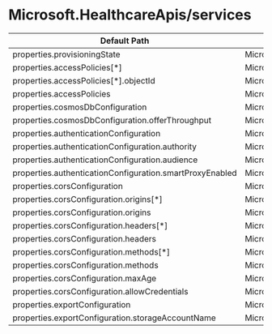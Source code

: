 # Microsoft.HealthcareApis/services

| Default Path | Alias |
|---|---|
| properties.provisioningState | Microsoft.HealthcareApis/services/provisioningState |
| properties.accessPolicies[*] | Microsoft.HealthcareApis/services/accessPolicies[*] |
| properties.accessPolicies[*].objectId | Microsoft.HealthcareApis/services/accessPolicies[*].objectId |
| properties.accessPolicies | Microsoft.HealthcareApis/services/accessPolicies |
| properties.cosmosDbConfiguration | Microsoft.HealthcareApis/services/cosmosDbConfiguration |
| properties.cosmosDbConfiguration.offerThroughput | Microsoft.HealthcareApis/services/cosmosDbConfiguration.offerThroughput |
| properties.authenticationConfiguration | Microsoft.HealthcareApis/services/authenticationConfiguration |
| properties.authenticationConfiguration.authority | Microsoft.HealthcareApis/services/authenticationConfiguration.authority |
| properties.authenticationConfiguration.audience | Microsoft.HealthcareApis/services/authenticationConfiguration.audience |
| properties.authenticationConfiguration.smartProxyEnabled | Microsoft.HealthcareApis/services/authenticationConfiguration.smartProxyEnabled |
| properties.corsConfiguration | Microsoft.HealthcareApis/services/corsConfiguration |
| properties.corsConfiguration.origins[*] | Microsoft.HealthcareApis/services/corsConfiguration.origins[*] |
| properties.corsConfiguration.origins | Microsoft.HealthcareApis/services/corsConfiguration.origins |
| properties.corsConfiguration.headers[*] | Microsoft.HealthcareApis/services/corsConfiguration.headers[*] |
| properties.corsConfiguration.headers | Microsoft.HealthcareApis/services/corsConfiguration.headers |
| properties.corsConfiguration.methods[*] | Microsoft.HealthcareApis/services/corsConfiguration.methods[*] |
| properties.corsConfiguration.methods | Microsoft.HealthcareApis/services/corsConfiguration.methods |
| properties.corsConfiguration.maxAge | Microsoft.HealthcareApis/services/corsConfiguration.maxAge |
| properties.corsConfiguration.allowCredentials | Microsoft.HealthcareApis/services/corsConfiguration.allowCredentials |
| properties.exportConfiguration | Microsoft.HealthcareApis/services/exportConfiguration |
| properties.exportConfiguration.storageAccountName | Microsoft.HealthcareApis/services/exportConfiguration.storageAccountName |

